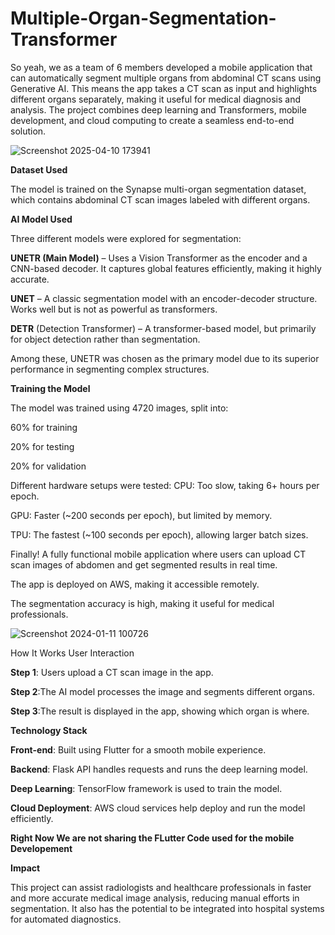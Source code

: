 # Multiple-Organ-Segmentation-Transformer
So yeah, we as a team of 6 members developed a mobile application that can automatically segment multiple organs from abdominal CT scans using Generative AI. This means the app takes a CT scan as input and highlights different organs separately, making it useful for medical diagnosis and analysis. The project combines deep learning and Transformers, mobile development, and cloud computing to create a seamless end-to-end solution.



![Screenshot 2025-04-10 173941](https://github.com/user-attachments/assets/37e3c1ae-9feb-451f-8294-742bbad52622)

**Dataset Used**

The model is trained on the Synapse multi-organ segmentation dataset, which contains abdominal CT scan images labeled with different organs.

**AI Model Used**

Three different models were explored for segmentation:

**UNETR (Main Model)** – Uses a Vision Transformer as the encoder and a CNN-based decoder. It captures global features efficiently, making it highly accurate.

**UNET** – A classic segmentation model with an encoder-decoder structure. Works well but is not as powerful as transformers.

__DETR__ (Detection Transformer) – A transformer-based model, but primarily for object detection rather than segmentation.

Among these, UNETR was chosen as the primary model due to its superior performance in segmenting complex structures.

**Training the Model**

The model was trained using 4720 images, split into:

60% for training

20% for testing

20% for validation

Different hardware setups were tested:
CPU: Too slow, taking 6+ hours per epoch.

GPU: Faster (~200 seconds per epoch), but limited by memory.

TPU: The fastest (~100 seconds per epoch), allowing larger batch sizes.

Finally!
A fully functional mobile application where users can upload CT scan images of abdomen and get segmented results in real time.

The app is deployed on AWS, making it accessible remotely.

The segmentation accuracy is high, making it useful for medical professionals.



![Screenshot 2024-01-11 100726](https://github.com/user-attachments/assets/8c9467bf-ae9b-409f-826f-f732feb360f5)



How It Works
User Interaction

**Step 1**: Users upload a CT scan image in the app.

**Step 2**:The AI model processes the image and segments different organs.

**Step 3**:The result is displayed in the app, showing which organ is where.



**Technology Stack**

**Front-end**: Built using Flutter for a smooth mobile experience.

**Backend**: Flask API handles requests and runs the deep learning model.

__Deep Learning__: TensorFlow framework is used to train the model.

**Cloud Deployment**: AWS cloud services help deploy and run the model efficiently.



**Right Now We are not sharing the FLutter Code used for the mobile Developement**

**Impact**

This project can assist radiologists and healthcare professionals in faster and more accurate medical image analysis, reducing manual efforts in segmentation. It also has the potential to be integrated into hospital systems for automated diagnostics.
